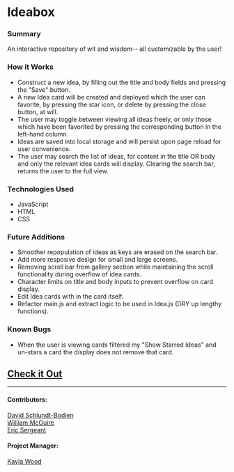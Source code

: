 # Ideabox

### Summary
An interactive repository of wit and wisdom-- all customizable by the user!
### How it Works
- Construct a new idea, by filling out the title and body fields and pressing the "Save" button.
- A new Idea card will be created and deployed which the user can favorite, by pressing the star icon, or delete by pressing
the close button, at will.
- The user may toggle between viewing all ideas freely, or only those which have been favorited by pressing the corresponding button in the left-hand column.
- Ideas are saved into local storage and will persist upon page reload for user convenience.
- The user may search the list of ideas, for content in the title OR body and only the relevant idea cards will display. Clearing the search bar, returns the user to the full view.
### Technologies Used
- JavaScript
- HTML
- CSS

### Future Additions
- Smoother repopulation of ideas as keys are erased on the search bar.
- Add more resposive design for small and large screens.
- Removing scroll bar from gallery section while maintaining the scroll functionality during overflow of idea cards.
- Character limits on title and body inputs to prevent overflow on card display.
- Edit Idea cards with in the card itself.
- Refactor main.js and extract logic to be used in Idea.js (DRY up lengthy functions).

### Known Bugs
- When the user is viewing cards filtered my "Show Starred Ideas" and un-stars a card the display does not remove that card.

## [Check it Out](https://davidschlundtbodien.github.io/ideabox/)
***************************************
#### Contributors:
[David Schlundt-Bodien](https://github.com/Davidschlundtbodien")
<br>
[William McGuire](https://github.com/wmcguire18")
<br>
[Eric Sergeant](https://github.com/EricSergeant")

#### Project Manager:
[Kayla Wood](https://github.com/kaylaewood")
